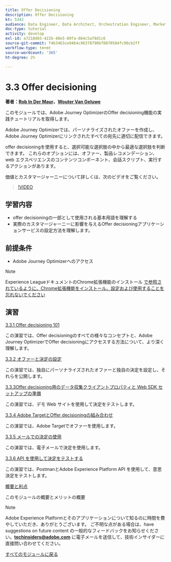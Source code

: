 ```yaml
---
title: Offer Decisioning
description: Offer Decisioning
kt: 5342
audience: Data Engineer, Data Architect, Orchestration Engineer, Marketer
doc-type: tutorial
activity: develop
exl-id: a7218d65-422b-48e5-89fa-864c5af8d1c6
source-git-commit: f4b3463ce9464c96378790bf8070504fc90cb2ff
workflow-type: tm+mt
source-wordcount: '365'
ht-degree: 2%

---
```


# 3.3 Offer decisioning

**著者：[Rob In Der Maur](https://www.linkedin.com/in/ridmaur/)、[Wouter Van Geluwe](https://www.linkedin.com/in/woutervangeluwe/)**

このモジュールでは、Adobe Journey OptimizerのOffer decisioning機能の実践チュートリアルを取得します。

Adobe Journey Optimizerでは、パーソナライズされたオファーを作成し、Adobe Journey Optimizerにリンクされたすべての宛先に適切に配信できます。

offer decisioningを使用すると、選択可能な選択肢の中から最適な選択肢を判断できます。 これらのオプションには、オファー、製品レコメンデーション、web エクスペリエンスのコンテンツコンポーネント、会話スクリプト、実行するアクションがあります。

価値とカスタマージャーニーについて詳しくは、次のビデオをご覧ください。

>[!VIDEO](https://video.tv.adobe.com/v/328829?quality=12&learn=on)

## 学習内容

- offer decisioningの一部として使用される基本用語を理解する
- 実際のカスタマージャーニーに影響を与えるOffer decisioningアプリケーションサービスの設定方法を理解します。

## 前提条件

- Adobe Journey Optimizerへのアクセス

>[!NOTE]
>
>Experience LeagueドキュメントのChrome拡張機能のインストール [ で参照されているように、Chrome拡張機能をインストール、設定および使用することを忘れないでください ](../../gettingstarted/gettingstarted/ex1.md)

## 演習

[3.3.1 Offer decisioning 101](./ex1.md)

この演習では、Offer decisioningのすべての様々なコンセプトと、Adobe Journey OptimizerでOffer decisioningにアクセスする方法について、より深く理解します。

[3.3.2 オファーと決定の設定](./ex2.md)

この演習では、独自にパーソナライズされたオファーと独自の決定を設定し、それらを公開します。

[3.3.3Offer decisioning用のデータ収集クライアントプロパティと Web SDK セットアップの準備](./ex3.md)

この演習では、デモ Web サイトを使用して決定をテストします。

[3.3.4 Adobe TargetとOffer decisioningの組み合わせ](./ex4.md)

この演習では、Adobe Targetでオファーを使用します。

[3.3.5 メールでの決定の使用](./ex5.md)

この演習では、電子メールで決定を使用します。

[3.3.6 API を使用して決定をテストする](./ex6.md)

この演習では、PostmanとAdobe Experience Platform API を使用して、意思決定をテストします。

[概要と利点](./summary.md)

このモジュールの概要とメリットの概要

>[!NOTE]
>
>Adobe Experience Platformとそのアプリケーションについて知るのに時間を費やしていただき、ありがとうございます。 ご不明な点がある場合は、have suggestions on future content の一般的なフィードバックをお知らせください。**techinsiders@adobe.com** に電子メールを送信して、技術インサイダーに直接問い合わせてください。

[すべてのモジュールに戻る](../../../overview.md)
